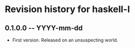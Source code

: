# Revision history for haskell-l

## 0.1.0.0 -- YYYY-mm-dd

* First version. Released on an unsuspecting world.
